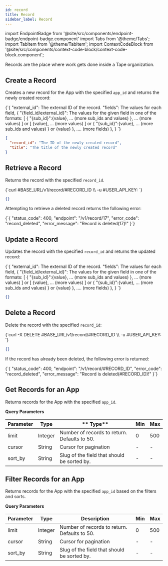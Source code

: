 ```yaml
---
id: record
title: Record
sidebar_label: Record
---
```


import EndpointBadge from '@site/src/components/endpoint-badge/endpoint-badge.component'
import Tabs from '@theme/Tabs';
import TabItem from '@theme/TabItem';
import ContextCodeBlock from '@site/src/components/context-code-block/context-code-block.component';

Records are the place where work gets done inside a Tape organization.

## Create a Record

<EndpointBadge method="POST" url="https://api.tapeapp.com/v1/record/app/{app_id}" />

Creates a new record for the App with the specified `app_id` and returns the newly created record:

<ContextCodeBlock title='➡️      Request'>
{`{
  "external_id": The external ID of the record.
  "fields": The values for each field,
  {
    "{field_id/external_id}": The values for the given field in one of the formats:
      [
        {
          "{sub_id}":{value},
          ... (more sub_ids and values)
        },
        ... (more values)
      ]
      or
      [
        {value},
        ... (more values)
      ]
      or
      {
        "{sub_id}":{value},
        ... (more sub_ids and values)
      }
      or
      {value}
    },
    .... (more fields)
  },
}
`}
</ContextCodeBlock>

```json title='⬅️      Response'
{
  "record_id": "The ID of the newly created record",
  "title": "The title of the newly created record"
}
```

## Retrieve a Record

<EndpointBadge method="GET" url="https://api.tapeapp.com/v1/record/{record_id}" />

Returns the record with the specified `record_id`.

<ContextCodeBlock language="shell" title='➡️      Request'>
{`curl #BASE_URL/v1/record/#RECORD_ID  \\
  -u #USER_API_KEY:
`}
</ContextCodeBlock>

```json title='⬅️      Response'
{}
```

Attempting to retrieve a deleted record returns the following error:

<ContextCodeBlock language="json">
{`{
"status_code": 400,
"endpoint": "/v1/record/17",
"error_code": "record_deleted",
"error_message": "Record is deleted(17)!"
}`}
</ContextCodeBlock>

## Update a Record

<EndpointBadge method="PUT" url="https://api.tapeapp.com/v1/record/{record_id}" />

Updates the record with the specified `record_id` and returns the updated record:

<ContextCodeBlock title='➡️      Request'>
{`{
  "external_id": The external ID of the record.
  "fields": The values for each field,
  {
    "{field_id/external_id}": The values for the given field in one of the formats:
      [
        {
          "{sub_id}":{value},
          ... (more sub_ids and values)
        },
        ... (more values)
      ]
      or
      [
        {value},
        ... (more values)
      ]
      or
      {
        "{sub_id}":{value},
        ... (more sub_ids and values)
      }
      or
      {value}
    },
    .... (more fields)
  },
}
`}
</ContextCodeBlock>

```json title='⬅️      Response'
{}
```

## Delete a Record

<EndpointBadge method="DELETE" url="https://api.tapeapp.com/v1/record/{record_id}" />

Delete the record with the specified `record_id`:

<ContextCodeBlock language="shell" title='➡️      Request'>
{`curl -X DELETE #BASE_URL/v1/record/#RECORD_ID  \\
  -u #USER_API_KEY:
`}
</ContextCodeBlock>

```json title='⬅️      Response'
{}
```

If the record has already been deleted, the following error is returned:

<ContextCodeBlock language="json">
{`{
  "status_code": 400,
  "endpoint": "/v1/record/#RECORD_ID",
  "error_code": "record_deleted",
  "error_message": "Record is deleted(#RECORD_ID)!"
}`}
</ContextCodeBlock>

## Get Records for an App

<EndpointBadge method="GET" url="https://api.tapeapp.com/v1/record/app/{app_id}" />

Returns records for the App with the specified `app_id`.

**Query Parameters**

| Parameter | Type    | ** Type**                                    | Min | Max |
| --------- | ------- | -------------------------------------------- | --- | --- |
| limit     | Integer | Number of records to return. Defaults to 50. | 0   | 500 |
| cursor    | String  | Cursor for pagination                        | -   | -   |
| sort_by   | String  | Slug of the field that should be sorted by.  | -   | -   |

## Filter Records for an App

<EndpointBadge method="POST" url="https://api.tapeapp.com/v1/record/app/{app_id}/filter" />

Returns records for the App with the specified `app_id` based on the filters and sorts.

**Query Parameters**

| Parameter | Type    | Description                                  | Min | Max |
| --------- | ------- | -------------------------------------------- | --- | --- |
| limit     | Integer | Number of records to return. Defaults to 50. | 0   | 500 |
| cursor    | String  | Cursor for pagination                        | -   | -   |
| sort_by   | String  | Slug of the field that should be sorted by.  | -   | -   |
